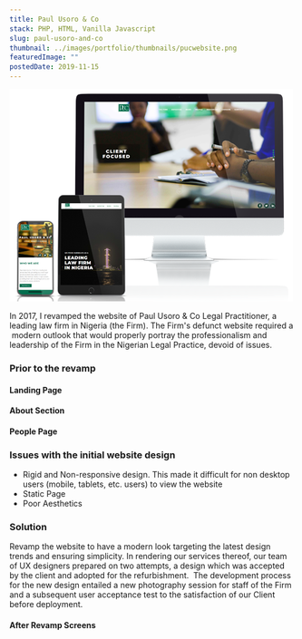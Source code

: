 ```yaml
---
title: Paul Usoro & Co
stack: PHP, HTML, Vanilla Javascript
slug: paul-usoro-and-co
thumbnail: ../images/portfolio/thumbnails/pucwebsite.png
featuredImage: ""
postedDate: 2019-11-15
---
```


![Website Screen ](../images/portfolio/thumbnails/pucwebsite.png)

In 2017, I revamped the website of Paul Usoro & Co Legal Practitioner, a leading law firm in Nigeria (the Firm). The Firm's defunct website required a  modern outlook that would properly portray the professionalism and leadership of the Firm in the Nigerian Legal Practice, devoid of issues.

### Prior to the revamp

#### Landing Page

#### About Section

#### People Page

### Issues with the initial website design

- Rigid and Non-responsive design. This made it difficult for non desktop users (mobile, tablets, etc. users) to view the website
- Static Page
- Poor Aesthetics

### Solution

Revamp the website to have a modern look targeting the latest design trends and ensuring simplicity. In rendering our services thereof, our team of UX designers prepared on two attempts, a design which was accepted by the client and adopted for the refurbishment.  The development process for the new design entailed a new photography session for staff of the Firm and a subsequent user acceptance test to the satisfaction of our Client before deployment.

#### After Revamp Screens
